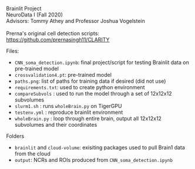 Brainlit Project <br>
NeuroData I (Fall 2020) <br>
Advisors: Tommy Athey and Professor Joshua Vogelstein <br><br>
Prerna's original cell detection scripts: https://github.com/prernasingh11/CLARITY


Files:
  - `CNN_soma_detection.ipynb`: final project/script for testing Brainlit data on pre-trained model
  - `crossvalidation4.pt`: pre-trained model
  - `paths.png`: list of paths for training data if desired (did not use)
  - `requirements.txt`: used to create python environment
  - `compareSubvols` : used to run the model through a set of 12x12x12 subvolumes
  - `slurm1.sh` : runs `wholeBrain.py` on TigerGPU
  - `testenv.yml` : reproduce brainlit environment
  - `wholeBrain.py` : loop through entire brain, output all 12x12x12 subvolumes and their coordinates
  
Folders
  - `brainlit` and `cloud-volume`: exisiting packages used to pull Brain1 data from the cloud
  - `output`: NCRs and ROIs produced from `CNN_soma_detection.ipynb`
